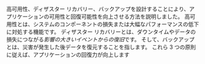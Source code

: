 高可用性、ディザスター リカバリー、バックアップを設計することにより、アプリケーションの可用性と回復可能性を向上させる方法を説明しました。 高可用性とは、システムのコンポーネントの損失または大幅なパフォーマンスの低下に対処する機能です。 ディザスター リカバリーとは、ダウンタイムやデータの損失につながる*影響の大きいイベントからの復旧*です。 そして、バックアップとは、災害が発生した後データを復元することを指します。 これら 3 つの原則に従えば、アプリケーションの回復力が向上します 

